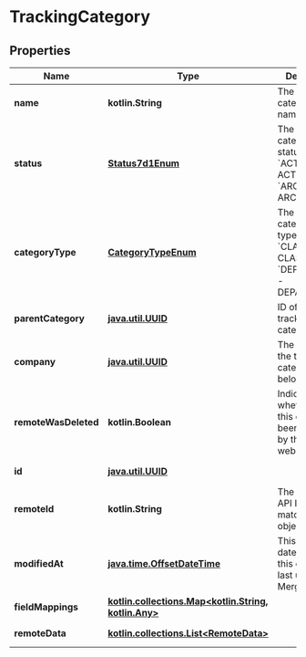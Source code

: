 
# TrackingCategory

## Properties
Name | Type | Description | Notes
------------ | ------------- | ------------- | -------------
**name** | **kotlin.String** | The tracking category&#39;s name. |  [optional]
**status** | [**Status7d1Enum**](Status7d1Enum.md) | The tracking category&#39;s status.  * &#x60;ACTIVE&#x60; - ACTIVE * &#x60;ARCHIVED&#x60; - ARCHIVED |  [optional]
**categoryType** | [**CategoryTypeEnum**](CategoryTypeEnum.md) | The tracking category’s type.  * &#x60;CLASS&#x60; - CLASS * &#x60;DEPARTMENT&#x60; - DEPARTMENT |  [optional]
**parentCategory** | [**java.util.UUID**](java.util.UUID.md) | ID of the parent tracking category. |  [optional]
**company** | [**java.util.UUID**](java.util.UUID.md) | The company the tracking category belongs to. |  [optional]
**remoteWasDeleted** | **kotlin.Boolean** | Indicates whether or not this object has been deleted by third party webhooks. |  [optional] [readonly]
**id** | [**java.util.UUID**](java.util.UUID.md) |  |  [optional] [readonly]
**remoteId** | **kotlin.String** | The third-party API ID of the matching object. |  [optional]
**modifiedAt** | [**java.time.OffsetDateTime**](java.time.OffsetDateTime.md) | This is the datetime that this object was last updated by Merge |  [optional] [readonly]
**fieldMappings** | [**kotlin.collections.Map&lt;kotlin.String, kotlin.Any&gt;**](kotlin.Any.md) |  |  [optional] [readonly]
**remoteData** | [**kotlin.collections.List&lt;RemoteData&gt;**](RemoteData.md) |  |  [optional] [readonly]



